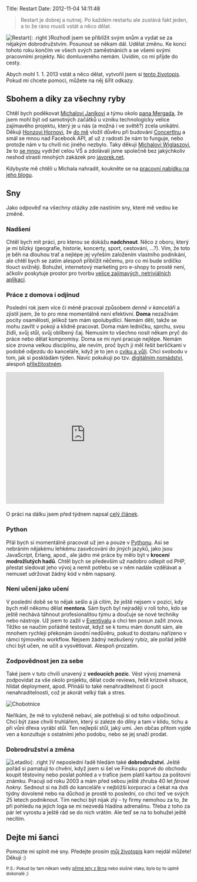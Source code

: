Title: Restart
Date: 2012-11-04 14:11:48

> Restart je dobrej a nutnej. Po každém restartu ale zustává fakt jeden, a to že ráno musíš vstát a něco dělat.

![Restart]({static}/images/restart.png){: .right }Rozhodl jsem se přiblížit svým snům a vydat se za nějakým dobrodružstvím. Posunout se někam dál. Udělat změnu. Ke konci tohoto roku končím ve všech svých zaměstnáních a se všemi svými pracovními projekty. Nic domluveného nemám. Uvidím, co mi přijde do cesty.

Abych mohl 1. 1. 2013 vstát a něco dělat, vytvořil jsem si [tento životopis](http://honzajavorek.cz/cv). Pokud mi chcete pomoci, můžete na něj šířit odkazy.

## Sbohem a díky za všechny ryby

Chtěl bych poděkovat [Michalovi Janíkovi](http://www.michaljanik.cz/) a týmu okolo [pana Mergada](http://www.mergado.cz/), že jsem mohl být od samotných začátků u vzniku technologicky velice zajímavého projektu, který je u nás (a možná i ve světě?) zcela unikátní. Děkuji [Honzovi Hornovi](http://web2-0.cz/), že [do mě]({filename}2012-01-02_kdy-a-kde-ma-vas-oblibenec-koncert.md) vložil důvěru při budování [ConcertInu](http://www.concertin.com) a smál se mnou nad Facebook API, ať už z radosti že nám to funguje, nebo protože nám v tu chvíli nic jiného nezbylo. Taky děkuji [Michalovi Wiglaszovi](http://michalwiglasz.cz/), že to [se mnou]({filename}2008-09-04_jsme-dva.md) vydržel celou VŠ a zdolávali jsme společně bez jakýchkoliv neshod strasti mnohých zakázek pro [javorek.net](http://www.javorek.net).

Kdybyste mě chtěli u Michala nahradit, koukněte se na [pracovní nabídku na jeho blogu](http://www.michaljanik.cz/prace-python-brno).

## Sny

Jako odpověď na všechny otázky zde nastíním sny, které mě vedou ke změně.

### Nadšení

Chtěl bych mít práci, pro kterou se dokážu **nadchnout**. Něco z oboru, který je mi blízký (geografie, historie, koncerty, sport, cestování, ...?). Vím, že toto je běh na dlouhou trať a nejlépe jej vyřeším založením vlastního podnikání, ale chtěl bych se zatím alespoň přiblížit něčemu, pro co mi bude srdíčko tlouct svižněji. Bohužel, internetový marketing pro e-shopy to prostě není, ačkoliv poskytuje prostor pro tvorbu [velice zajímavých, netriviálních aplikací](http://www.mergado.cz).

### Práce z domova i odjinud

Poslední rok jsem více či méně pracoval způsobem *denně v kanceláři* a zjistil jsem, že to pro mne momentálně není efektivní. **Doma** nezažívám pocity osamělosti, jelikož tam mám spolubydlící. Nemám děti, takže se mohu zavřít v pokoji a klidně pracovat. Doma mám ledničku, sprchu, svou židli, svůj stůl, svůj oblíbený čaj. Nemusím to všechno nosit někam pryč do práce nebo dělat kompromisy. Doma se mi nyní pracuje nejlépe. Nemám sice zrovna velkou disciplínu, ale nevím, proč bych ji měl řešit berličkami v podobě odjezdu do kanceláře, když je to jen o [cviku a vůli](http://www.osobniproduktivita.cz/2012/09/jak-nezvlcit-pri-homeoffice/). Chci svobodu v tom, jak si poskládám týden. Navíc pokukuji po tzv. [digitálním nomádství](http://navolnenoze.cz/blog/nomadi/), alespoň [příležitostném](http://navolnenoze.cz/blog/dovolena/).

<iframe src="http://www.slideshare.net/slideshow/embed_code/8424426" width="427" height="356" frameborder="0" marginwidth="0" marginheight="0" scrolling="no" style="border:1px solid #CCC;border-width:1px 1px 0;margin-bottom:5px" allowfullscreen> </iframe>

O práci na dálku jsem před týdnem napsal [celý článek]({filename}2012-10-27_prace-z-domova.md).

### Python

Přál bych si momentálně pracovat už jen a pouze v [Pythonu](http://python.cz). Asi se nebráním nějakému lehkému zasvěcování do jiných jazyků, jako jsou JavaScript, Erlang, apod., ale jádro mé práce by mělo být v **krocení modrožlutých hadů**. Chtěl bych se především už nadobro odlepit od PHP, přestat sledovat jeho vývoj a nemít potřebu se v něm nadále vzdělávat a nemuset udržovat žádný kód v něm napsaný.

### Není učení jako učení

V poslední době se to nějak sešlo a já cítím, že ještě nejsem v pozici, kdy bych měl někomu dělat **mentora**. Sám bych byl nejraději v roli toho, kdo se ještě nechává táhnout profesionalitou týmu a doučuje se nové techniky nebo nástroje. Už jsem to zažil v [Eventivalu](http://www.eventival.com) a chci ten posun zažít znova. Těžko se naučím pořádně testovat, když se k tomu mám donutit sám, ale mnohem rychleji překonám úvodní nedůvěru, pokud to dostanu nařízeno v rámci týmového workflow. Nejsem žádný nezkušený rybíz, ale pořád ještě chci být učen, ne učit a vysvětlovat. Alespoň prozatím.

### Zodpovědnost jen za sebe

Také jsem v tuto chvíli unavený z **vedoucích pozic**. Vést vývoj znamená zodpovídat za vše okolo projektu, dělat code reviews, řešit krizové situace, hlídat deployment, apod. Přináší to také nenahraditelnost či pocit nenahraditelnosti, což je akorát velký tlak a stres.

![Chobotnice]({static}/images/octopus.png)

Neříkám, že mě to vyloženě nebaví, ale potřebuji si od toho odpočinout. Chci být zase chvíli truhlářem, který si zaleze do dílny a tam v klidu, tichu a při vůni dřeva vyrábí stůl. Ten nejlepší stůl, jaký umí. Jen občas přitom vyjde ven a konzultuje s ostatními jeho podobu, nebo se jej snaží prodat.

### Dobrodružství a změna

![Letadlo]({static}/images/plane.png){: .right }V neposlední řadě hledám také **dobrodružství**. Ještě pořád si pamatuji to chvění, když jsem si šel ve Finsku poprvé do obchodu koupit těstoviny nebo poslat pohled a v trafice jsem platil kartou za poštovní známku. Pracuji od roku 2003 a mám před sebou ještě zhruba 40 let *férové hokny*. Sednout si na židli do kanceláře v nejbližší korporaci a čekat na dva týdny dovolené nebo na důchod je prostě to poslední, co chci teď ve svých 25 letech podniknout. Tím nechci být nijak zlý - ty firmy nemohou za to, že při pohledu na jejich loga se mi nezvedá hladina adrenalinu. Třeba z toho za pár let vyrostu a ještě rád se do nich vrátím. Ale teď se na to bohužel ještě necítím.

## Dejte mi šanci

Pomozte mi splnit mé sny. Předejte prosím [můj životopis](http://honzajavorek.cz/cv) kam nejdál můžete! Děkuji :)

<small>P.S.: Pokud by tam někam vedly [přímé lety z Brna](http://www.airport-brno.cz/index.php?id=15&lang=cs) nebo slušné vlaky, bylo by to úplně dokonalé ;)</small>
